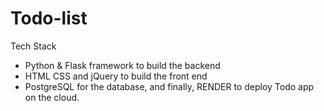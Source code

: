 # Todo-list  
Tech Stack  
- Python & Flask framework to build the backend  
-  HTML CSS and jQuery to build the front end  
-  PostgreSQL for the database, and finally, RENDER to deploy Todo app on the cloud.

